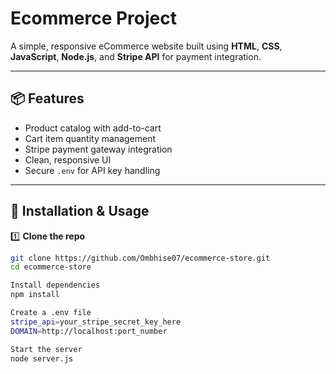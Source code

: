 # Ecommerce Project

A simple, responsive eCommerce website built using **HTML**, **CSS**, **JavaScript**, **Node.js**, and **Stripe API** for payment integration.  

---

## 📦 Features
- Product catalog with add-to-cart
- Cart item quantity management
- Stripe payment gateway integration
- Clean, responsive UI
- Secure `.env` for API key handling

---

## 📂 Installation & Usage

1️⃣ **Clone the repo**
```bash
git clone https://github.com/Ombhise07/ecommerce-store.git
cd ecommerce-store

Install dependencies
npm install

Create a .env file
stripe_api=your_stripe_secret_key_here
DOMAIN=http://localhost:port_number

Start the server
node server.js
